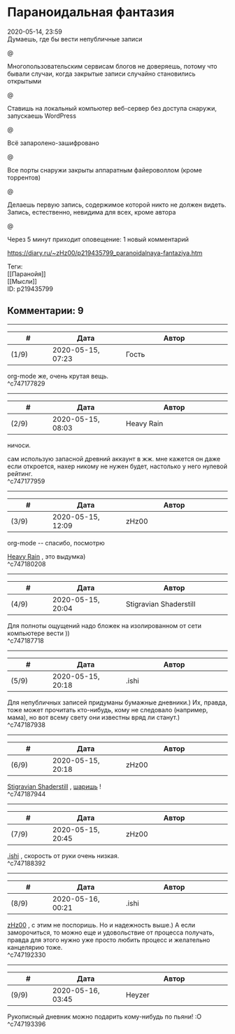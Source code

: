 Параноидальная фантазия
=======================

  
2020-05-14, 23:59  
 Думаешь, где бы вести непубличные записи   
   
 @   
   
 Многопользовательским сервисам блогов не доверяешь, потому что бывали случаи, когда закрытые записи случайно становились открытыми   
   
 @   
   
 Ставишь на локальный компьютер веб-сервер без доступа снаружи, запускаешь WordPress   
   
 @   
   
 Всё запаролено-зашифровано   
   
 @   
   
 Все порты снаружи закрыты аппаратным файероволлом (кроме торрентов)   
   
 @   
   
 Делаешь первую запись, содержимое которой никто не должен видеть. Запись, естественно, невидима для всех, кроме автора   
   
 @   
   
 Через 5 минут приходит оповещение: 1 новый комментарий   
  
<https://diary.ru/~zHz00/p219435799_paranoidalnaya-fantaziya.htm>  
  
Теги:  
[[Паранойя]]  
[[Мысли]]  
ID: p219435799  


Комментарии: 9
--------------

  


---



|         #         |              Дата              |                     Автор                     |           ID           |
| --- | --- | --- | --- |
| (1/9) | 2020-05-15, 07:23 | Гость | c747177829 |

  
 org-mode же, очень крутая вещь.   
 ^c747177829

---



|         #         |              Дата              |                     Автор                     |           ID           |
| --- | --- | --- | --- |
| (2/9) | 2020-05-15, 08:03 | Heavy Rain | c747177959 |

  
 ничоси.   
   
 сам использую запасной древний аккаунт в жж. мне кажется он даже если откроется, нахер никому не нужен будет, настолько у него нулевой рейтинг.   
 ^c747177959

---



|         #         |              Дата              |                     Автор                     |           ID           |
| --- | --- | --- | --- |
| (3/9) | 2020-05-15, 12:09 | zHz00 | c747180208 |

  
 org-mode -- спасибо, посмотрю   
   
  [Heavy Rain](http://kogacz.diary.ru "dear j ournal")  , это выдумка)   
 ^c747180208

---



|         #         |              Дата              |                     Автор                     |           ID           |
| --- | --- | --- | --- |
| (4/9) | 2020-05-15, 20:04 | Stigravian Shaderstill | c747187718 |

  
 Для полноты ощущений надо бложек на изолированном от сети компьютере вести ))   
 ^c747187718

---



|         #         |              Дата              |                     Автор                     |           ID           |
| --- | --- | --- | --- |
| (5/9) | 2020-05-15, 20:18 | .ishi | c747187938 |

  
 Для непубличных записей придуманы бумажные дневники.) Их, правда, тоже может прочитать кто-нибудь, кому не следовало (например, мама), но вот всему свету они известны вряд ли станут.)   
 ^c747187938

---



|         #         |              Дата              |                     Автор                     |           ID           |
| --- | --- | --- | --- |
| (6/9) | 2020-05-15, 20:18 | zHz00 | c747187944 |

  
  [Stigravian Shaderstill](http://stigravian.diary.ru "Science, Death, Rock-n-Roll")  ,  [шаришь](https://www.youtube.com/watch?v=Agmu6WFdcLY)  !   
 ^c747187944

---



|         #         |              Дата              |                     Автор                     |           ID           |
| --- | --- | --- | --- |
| (7/9) | 2020-05-15, 20:45 | zHz00 | c747188392 |

  
  [.ishi](http://willD.diary.ru "前途")  , скорость от руки очень низкая.   
 ^c747188392

---



|         #         |              Дата              |                     Автор                     |           ID           |
| --- | --- | --- | --- |
| (8/9) | 2020-05-16, 00:21 | .ishi | c747192330 |

  
  [zHz00](https://zHz00.diary.ru "Untitled")  , с этим не поспоришь. Но и надежность выше.) А если заморочиться, то можно еще и удовольствие от процесса получать, правда для этого нужно уже просто любить процесс и желательно канцелярию тоже.   
 ^c747192330

---



|         #         |              Дата              |                     Автор                     |           ID           |
| --- | --- | --- | --- |
| (9/9) | 2020-05-16, 03:45 | Heyzer | c747193396 |

  
 Рукописный дневник можно подарить кому-нибудь по пьяни! :О   
 ^c747193396